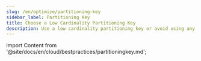 ```yaml
---
slug: /en/optimize/partitioning-key
sidebar_label: Partitioning Key
title: Choose a Low Cardinality Partitioning Key
description: Use a low cardinality partitioning key or avoid using any partitioning key for your table.
---
```


import Content from '@site/docs/en/cloud/bestpractices/partitioningkey.md';

<Content />
